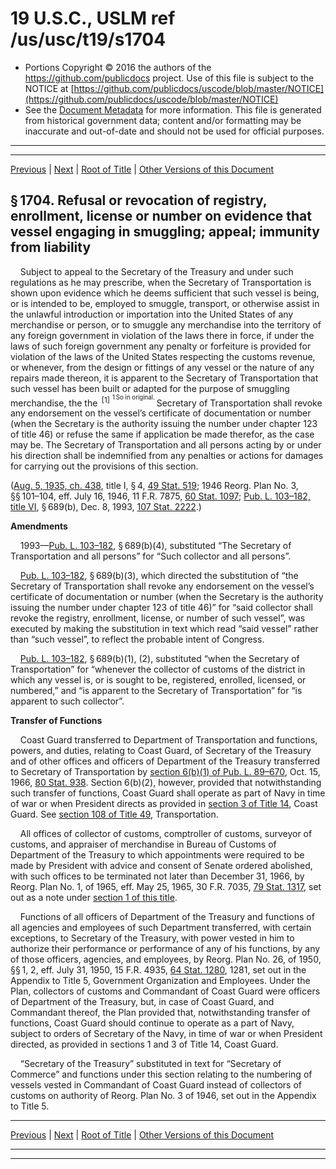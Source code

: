 ---
---

# 19 U.S.C., USLM ref /us/usc/t19/s1704

* Portions Copyright © 2016 the authors of the https://github.com/publicdocs project.
  Use of this file is subject to the NOTICE at [https://github.com/publicdocs/uscode/blob/master/NOTICE](https://github.com/publicdocs/uscode/blob/master/NOTICE)
* See the [Document Metadata](././../../../..//README.md) for more information.
  This file is generated from historical government data; content and/or formatting may be inaccurate and out-of-date and should not be used for official purposes.

----------
----------

[Previous](./../../../..//us/usc/t19/ch5/m__us_usc_t19_s1703.md) | [Next](./../../../..//us/usc/t19/ch5/m__us_usc_t19_s1705.md) | [Root of Title](./../../../../) | [Other Versions of this Document](https://publicdocs.github.io/go/links?ns=uslm&ref=%2Fus%2Fusc%2Ft19%2Fs1704)

## § 1704. Refusal or revocation of registry, enrollment, license or number on evidence that vessel engaging in smuggling; appeal; immunity from liability

    Subject to appeal to the Secretary of the Treasury and under such regulations as he may prescribe, when the Secretary of Transportation is shown upon evidence which he deems sufficient that such vessel is being, or is intended to be, employed to smuggle, transport, or otherwise assist in the unlawful introduction or importation into the United States of any merchandise or person, or to smuggle any merchandise into the territory of any foreign government in violation of the laws there in force, if under the laws of such foreign government any penalty or forfeiture is provided for violation of the laws of the United States respecting the customs revenue, or whenever, from the design or fittings of any vessel or the nature of any repairs made thereon, it is apparent to the Secretary of Transportation that such vessel has been built or adapted for the purpose of smuggling merchandise, the the  <sup>\[1\]</sup>  <sup><sup> 1 So in original. </sup></sup>  Secretary of Transportation shall revoke any endorsement on the vessel’s certificate of documentation or number (when the Secretary is the authority issuing the number under chapter 123 of title 46) or refuse the same if application be made therefor, as the case may be. The Secretary of Transportation and all persons acting by or under his direction shall be indemnified from any penalties or actions for damages for carrying out the provisions of this section.

([Aug. 5, 1935, ch. 438][/us/act/1935-08-05/ch438], title I, § 4, [49 Stat. 519][/us/stat/49/519]; 1946 Reorg. Plan No. 3, §§ 101–104, eff. July 16, 1946, 11 F.R. 7875, [60 Stat. 1097][/us/stat/60/1097]; [Pub. L. 103–182, title VI][/us/pl/103/182/tVI], § 689(b), Dec. 8, 1993, [107 Stat. 2222][/us/stat/107/2222].)

 __Amendments__ 

    1993—[Pub. L. 103–182][/us/pl/103/182], § 689(b)(4), substituted “The Secretary of Transportation and all persons” for “Such collector and all persons”.

    [Pub. L. 103–182][/us/pl/103/182], § 689(b)(3), which directed the substitution of “the Secretary of Transportation shall revoke any endorsement on the vessel’s certificate of documentation or number (when the Secretary is the authority issuing the number under chapter 123 of title 46)” for “said collector shall revoke the registry, enrollment, license, or number of such vessel”, was executed by making the substitution in text which read “said vessel” rather than “such vessel”, to reflect the probable intent of Congress.

    [Pub. L. 103–182][/us/pl/103/182], § 689(b)(1), (2), substituted “when the Secretary of Transportation” for “whenever the collector of customs of the district in which any vessel is, or is sought to be, registered, enrolled, licensed, or numbered,” and “is apparent to the Secretary of Transportation” for “is apparent to such collector”.

 __Transfer of Functions__ 

    Coast Guard transferred to Department of Transportation and functions, powers, and duties, relating to Coast Guard, of Secretary of the Treasury and of other offices and officers of Department of the Treasury transferred to Secretary of Transportation by [section 6(b)(1) of Pub. L. 89–670][/us/pl/89/670/s6/b/1], Oct. 15, 1966, [80 Stat. 938][/us/stat/80/938]. Section 6(b)(2), however, provided that notwithstanding such transfer of functions, Coast Guard shall operate as part of Navy in time of war or when President directs as provided in [section 3 of Title 14][/us/usc/t14/s3], Coast Guard. See [section 108 of Title 49][/us/usc/t49/s108], Transportation.

    All offices of collector of customs, comptroller of customs, surveyor of customs, and appraiser of merchandise in Bureau of Customs of Department of the Treasury to which appointments were required to be made by President with advice and consent of Senate ordered abolished, with such offices to be terminated not later than December 31, 1966, by Reorg. Plan No. 1, of 1965, eff. May 25, 1965, 30 F.R. 7035, [79 Stat. 1317][/us/stat/79/1317], set out as a note under [section 1 of this title][/us/usc/t19/s1].

    Functions of all officers of Department of the Treasury and functions of all agencies and employees of such Department transferred, with certain exceptions, to Secretary of the Treasury, with power vested in him to authorize their performance or performance of any of his functions, by any of those officers, agencies, and employees, by Reorg. Plan No. 26, of 1950, §§ 1, 2, eff. July 31, 1950, 15 F.R. 4935, [64 Stat. 1280][/us/stat/64/1280], 1281, set out in the Appendix to Title 5, Government Organization and Employees. Under the Plan, collectors of customs and Commandant of Coast Guard were officers of Department of the Treasury, but, in case of Coast Guard, and Commandant thereof, the Plan provided that, notwithstanding transfer of functions, Coast Guard should continue to operate as a part of Navy, subject to orders of Secretary of the Navy, in time of war or when President directed, as provided in sections 1 and 3 of Title 14, Coast Guard.

    “Secretary of the Treasury” substituted in text for “Secretary of Commerce” and functions under this section relating to the numbering of vessels vested in Commandant of Coast Guard instead of collectors of customs on authority of Reorg. Plan No. 3 of 1946, set out in the Appendix to Title 5.

----------

[Previous](./../../../..//us/usc/t19/ch5/m__us_usc_t19_s1703.md) | [Next](./../../../..//us/usc/t19/ch5/m__us_usc_t19_s1705.md) | [Root of Title](./../../../../) | [Other Versions of this Document](https://publicdocs.github.io/go/links?ns=uslm&ref=%2Fus%2Fusc%2Ft19%2Fs1704)

----------
----------

[/us/act/1935-08-05/ch438]: https://publicdocs.github.io/go/links?ns=uslm&ref=%2Fus%2Fact%2F1935-08-05%2Fch438
[/us/stat/49/519]: https://publicdocs.github.io/go/links?ns=uslm&ref=%2Fus%2Fstat%2F49%2F519
[/us/stat/60/1097]: https://publicdocs.github.io/go/links?ns=uslm&ref=%2Fus%2Fstat%2F60%2F1097
[/us/pl/103/182/tVI]: https://publicdocs.github.io/go/links?ns=uslm&ref=%2Fus%2Fpl%2F103%2F182%2FtVI
[/us/stat/107/2222]: https://publicdocs.github.io/go/links?ns=uslm&ref=%2Fus%2Fstat%2F107%2F2222
[/us/pl/103/182]: https://publicdocs.github.io/go/links?ns=uslm&ref=%2Fus%2Fpl%2F103%2F182
[/us/pl/103/182]: https://publicdocs.github.io/go/links?ns=uslm&ref=%2Fus%2Fpl%2F103%2F182
[/us/pl/103/182]: https://publicdocs.github.io/go/links?ns=uslm&ref=%2Fus%2Fpl%2F103%2F182
[/us/pl/89/670/s6/b/1]: https://publicdocs.github.io/go/links?ns=uslm&ref=%2Fus%2Fpl%2F89%2F670%2Fs6%2Fb%2F1
[/us/stat/80/938]: https://publicdocs.github.io/go/links?ns=uslm&ref=%2Fus%2Fstat%2F80%2F938
[/us/usc/t14/s3]: https://publicdocs.github.io/go/links?ns=uslm&ref=%2Fus%2Fusc%2Ft14%2Fs3
[/us/usc/t49/s108]: https://publicdocs.github.io/go/links?ns=uslm&ref=%2Fus%2Fusc%2Ft49%2Fs108
[/us/stat/79/1317]: https://publicdocs.github.io/go/links?ns=uslm&ref=%2Fus%2Fstat%2F79%2F1317
[/us/usc/t19/s1]: https://publicdocs.github.io/go/links?ns=uslm&ref=%2Fus%2Fusc%2Ft19%2Fs1
[/us/stat/64/1280]: https://publicdocs.github.io/go/links?ns=uslm&ref=%2Fus%2Fstat%2F64%2F1280


